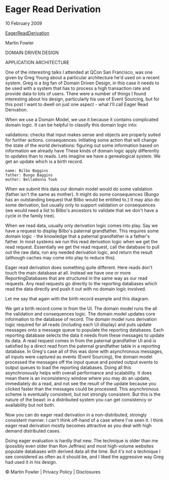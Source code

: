 # Eager Read Derivation

10 February 2009

[EagerReadDerivation](https://martinfowler.com/bliki/EagerReadDerivation.html)

Martin Fowler

DOMAIN DRIVEN DESIGN

APPLICATION ARCHITECTURE

One of the interesting talks I attended at QCon San Francisco, was one given by Greg Young about a particular architecture he'd used on a recent system. Greg is a big fan of Domain Driven Design, in this case it needs to be used with a system that has to process a high transaction rate and provide data to lots of users. There were a number of things I found interesting about his design, particularly his use of Event Sourcing, but for this post I want to dwell on just one aspect - what I'll call Eager Read Derivation.

When we use a Domain Model, we use it because it contains complicated domain logic. It can be helpful to classify this domain logic into:

validations: checks that input makes sense and objects are properly suited for further actions.
consequences: initiating some action that will change the state of the world
derivations: figuring out some information based on information we already have
These kinds of domain logic apply differently to updates than to reads. Lets imagine we have a genealogical system. We get an update which is a birth record.

    name: Bilbo Baggins
    father: Bungo Baggins
    mother: Belladonna Took
  
When we submit this data our domain model would do some validation (father isn't the same as mother). It might do some consequences (Bungo has an outstanding bequest that Bilbo would be entitled to.) It may also do some derivation, but usually only to support validation or consequences (we would need a list to Bilbo's ancestors to validate that we don't have a cycle in the family tree).

When we read data, usually only derivation logic comes into play. Say we have a request to display Bilbo's paternal grandfather. This requires some domain logic - the knowledge that a paternal grandfather is a father's father. In most systems we run this read derivation logic when we get the read request. Essentially we get the read request, call the database to pull out the raw data, run any needed derivation logic, and return the result (although caches may come into play to reduce this).

Eager read derivation does something quite different. Here reads don't touch the main database at all. Instead we have one or more ReportingDatabases that are structured in the same way as our read requests. Any read requests go directly to the reporting databases which read the data directly and push it out with no domain logic involved.

Let me say that again with the birth record example and this diagram.


We get a birth record come in from the UI.
The domain model runs the all the validation and consequences logic.
The domain model updates core information to the database of record.
The domain model runs derivation logic required for all reads (including each UI display) and puts update messages onto a message queue to populate the reporting databases. Each reporting database selects the data it needs from these messages to update its data.
A read request comes in from the paternal grandfather UI and is satisfied by a direct read from the paternal grandfather table in a reporting database.
In Greg's case all of this was done with asynchronous messages, all inputs were captured as events (Event Sourcing), the domain model processed the messages off the input queue and posted output events to output queues to load the reporting databases. Doing all this asynchronously helps with overall performance and scalability. It does mean there is an inconsistency window where you may do an update, immediately do a read, and not see the result of the update because you clicked faster than the messages could be processed. This asynchronous scheme is eventually consistent, but not strongly consistent. But this is the nature of the beast: in a distributed system you can get consistency or availability but not both.

Now you can do eager read derivation in a non-distributed, strongly consistent manner. I can't think off-hand of a case where I've seen it. I think eager read derivation mostly becomes attractive as you deal with high demand distributed cases.

Doing eager evaluation is hardly that new. The technique is older than me (possibly even older than Ron Jeffries) and most high-volume websites populate databases with derived data all the time. But it's not a technique I see considered as often as it should be, and I liked the aggressive way Greg had used it in his design.


© Martin Fowler | Privacy Policy | Disclosures